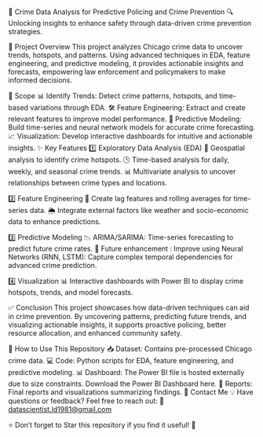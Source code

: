 🌟 Crime Data Analysis for Predictive Policing and Crime Prevention
🔍 Unlocking insights to enhance safety through data-driven crime prevention strategies.

📌 Project Overview
This project analyzes Chicago crime data to uncover trends, hotspots, and patterns. Using advanced techniques in EDA, feature engineering, and predictive modeling, it provides actionable insights and forecasts, empowering law enforcement and policymakers to make informed decisions.

🎯 Scope
📊 Identify Trends: Detect crime patterns, hotspots, and time-based variations through EDA.
🛠️ Feature Engineering: Extract and create relevant features to improve model performance.
🔮 Predictive Modeling: Build time-series and neural network models for accurate crime forecasting.
📈 Visualization: Develop interactive dashboards for intuitive and actionable insights.
✨ Key Features
1️⃣ Exploratory Data Analysis (EDA)
📍 Geospatial analysis to identify crime hotspots.
🕒 Time-based analysis for daily, weekly, and seasonal crime trends.
📊 Multivariate analysis to uncover relationships between crime types and locations.

2️⃣ Feature Engineering
🔗 Create lag features and rolling averages for time-series data.
🌦️ Integrate external factors like weather and socio-economic data to enhance predictions.

3️⃣ Predictive Modeling
📉 ARIMA/SARIMA: Time-series forecasting to predict future crime rates.
🧠 Future enhancement : Improve using Neural Networks (RNN, LSTM): Capture complex temporal dependencies for advanced crime prediction.

4️⃣ Visualization
📊 Interactive dashboards with Power BI  to display crime hotspots, trends, and model forecasts.

✅ Conclusion
This project showcases how data-driven techniques can aid in crime prevention. By uncovering patterns, predicting future trends, and visualizing actionable insights, it supports proactive policing, better resource allocation, and enhanced community safety.

📂 How to Use This Repository
📥 Dataset: Contains pre-processed Chicago crime data.
💻 Code: Python scripts for EDA, feature engineering, and predictive modeling.
📊 Dashboard: The Power BI file is hosted externally due to size constraints.
Download the Power BI Dashboard here.
📄 Reports: Final reports and visualizations summarizing findings.
📧 Contact Me
💡 Have questions or feedback? Feel free to reach out:
📩 datascientist.ld1981@gmail.com

⭐ Don’t forget to Star this repository if you find it useful! 🌟
